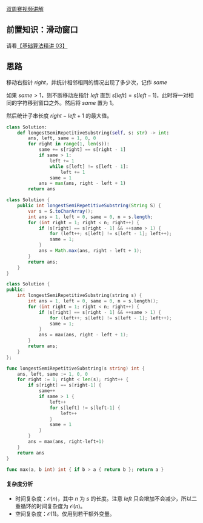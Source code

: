 [双周赛视频讲解](https://www.bilibili.com/video/BV18u411Y7Gt/)

## 前置知识：滑动窗口

请看[【基础算法精讲 03】](https://www.bilibili.com/video/BV1hd4y1r7Gq/)

## 思路

移动右指针 $\textit{right}$，并统计相邻相同的情况出现了多少次，记作 $\textit{same}$

如果 $\textit{same}>1$，则不断移动左指针 $\textit{left}$ 直到 $s[\textit{left}]=s[\textit{left}-1]$，此时将一对相同的字符移到窗口之外。然后将 $\textit{same}$ 置为 $1$。

然后统计子串长度 $\textit{right}-\textit{left}+1$ 的最大值。

```py [sol-Python3]
class Solution:
    def longestSemiRepetitiveSubstring(self, s: str) -> int:
        ans, left, same = 1, 0, 0
        for right in range(1, len(s)):
            same += s[right] == s[right - 1]
            if same > 1:
                left += 1
                while s[left] != s[left - 1]:
                    left += 1
                same = 1
            ans = max(ans, right - left + 1)
        return ans
```

```java [sol-Java]
class Solution {
    public int longestSemiRepetitiveSubstring(String S) {
        var s = S.toCharArray();
        int ans = 1, left = 0, same = 0, n = s.length;
        for (int right = 1; right < n; right++) {
            if (s[right] == s[right - 1] && ++same > 1) {
                for (left++; s[left] != s[left - 1]; left++);
                same = 1;
            }
            ans = Math.max(ans, right - left + 1);
        }
        return ans;
    }
}
```

```cpp [sol-C++]
class Solution {
public:
    int longestSemiRepetitiveSubstring(string s) {
        int ans = 1, left = 0, same = 0, n = s.length();
        for (int right = 1; right < n; right++) {
            if (s[right] == s[right - 1] && ++same > 1) {
                for (left++; s[left] != s[left - 1]; left++);
                same = 1;
            }
            ans = max(ans, right - left + 1);
        }
        return ans;
    }
};
```

```go [sol-Go]
func longestSemiRepetitiveSubstring(s string) int {
	ans, left, same := 1, 0, 0
	for right := 1; right < len(s); right++ {
		if s[right] == s[right-1] {
			same++
			if same > 1 {
				left++
				for s[left] != s[left-1] {
					left++
				}
				same = 1
			}
		}
		ans = max(ans, right-left+1)
	}
	return ans
}

func max(a, b int) int { if b > a { return b }; return a }
```

#### 复杂度分析

- 时间复杂度：$\mathcal{O}(n)$，其中 $n$ 为 $s$ 的长度。注意 $\textit{left}$ 只会增加不会减少，所以二重循环的时间复杂度为 $\mathcal{O}(n)$。
- 空间复杂度：$\mathcal{O}(1)$。仅用到若干额外变量。
